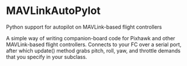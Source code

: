 # MAVLinkAutoPylot
Python support for autopilot on MAVLink-based flight controllers

A simple way of writing companion-board code for Pixhawk and other MAVLink-based flight controllers. Connects to your FC over a serial port, after which update() method grabs pitch, roll, yaw, and throttle demands that you specify in your subclass.
